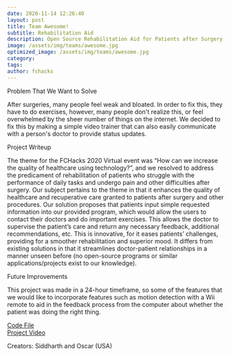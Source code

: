 ```yaml
---
date: 2020-11-14 12:26:40
layout: post
title: Team Awesome!
subtitle: Rehabilitation Aid
description: Open Source Rehabilitation Aid for Patients after Surgery
image: /assets/img/teams/awesome.jpg
optimized_image: /assets/img/teams/awesome.jpg
category:
tags:
author: fchacks
---
```

Problem That We Want to Solve

After surgeries, many people feel weak and bloated. In order to fix this, they have to do exercises, however, many people don't realize this, or feel overwhelmed by the sheer number of things on the internet. We decided to fix this by making a simple video trainer that can also easily communicate with a person's doctor to provide status updates.

Project Writeup

The theme for the FCHacks 2020 Virtual event was “How can we increase the quality of healthcare using technology?”, and we resolved to address the predicament of rehabilitation of patients who struggle with the performance of daily tasks and undergo pain and other difficulties after surgery. Our subject pertains to the theme in that it enhances the quality of healthcare and recuperative care granted to patients after surgery and other procedures. Our solution proposes that patients input simple requested information into our provided program, which would allow the users to contact their doctors and do important exercises. This allows the doctor to supervise the patient’s care and return any necessary feedback, additional recommendations, etc. This is innovative, for it eases patients’ challenges, providing for a smoother rehabilitation and superior mood. It differs from existing solutions in that it streamlines doctor-patient relationships in a manner unseen before (no open-source programs or similar applications/projects exist to our knowledge).

Future Improvements

This project was made in a 24-hour timeframe, so some of the features that we would like to incorporate features such as motion detection with a Wii remote to aid in the feedback process from the computer about whether the patient was doing the right thing.


<a href="https://www.hackster.io/siddharth-agarwala/open-source-rehabilitation-aid-for-patients-after-surgery-ab30e2">Code File</a> <br>
<a href="https://www.youtube.com/watch?v=Y2GAPTYvM64&feature=youtu.be">Project Video</a>

Creators: Siddharth and Oscar (USA)
